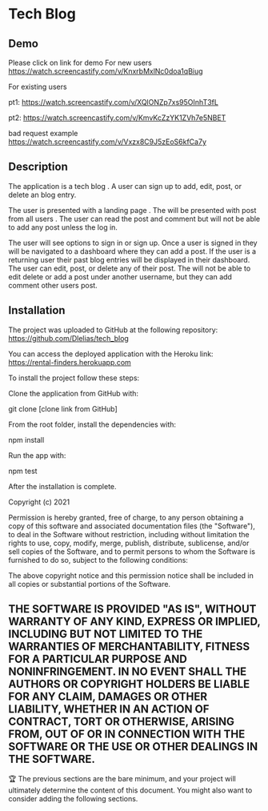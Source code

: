 # Tech Blog

## Demo
Please click on link for demo 
For new users 
https://watch.screencastify.com/v/KnxrbMxlNc0doa1qBiug

For existing users 

pt1: https://watch.screencastify.com/v/XQlONZp7xs95OInhT3fL

pt2: https://watch.screencastify.com/v/KmvKcZzYK1ZVh7e5NBET

bad request example
https://watch.screencastify.com/v/Vxzx8C9J5zEoS6kfCa7y
## Description
The application is a tech blog . A user can sign up to add, edit, post, or delete an blog entry. 

The user is presented with a landing page . The will be presented with post from all users . The user can read the post and comment but will not be able to add any post unless the log in. 

The user will see options to sign in or sign up. Once a user is signed in they will be navigated to a dashboard where they can add a post. If the user is a returning user their past blog entries will be displayed in their dashboard. The user can edit, post, or delete any of their post. The will not be able to edit delete or add a post under another username, but they can add comment other users post. 


## Installation
The project was uploaded to GitHub at the following repository: https://github.com/Dlelias/tech_blog

You can access the deployed application with the Heroku link: https://rental-finders.herokuapp.com

To install the project follow these steps:

Clone the application from GitHub with:

git clone [clone link from GitHub]

From the root folder, install the dependencies with:

npm install

Run the app with:

npm test

After the installation is complete. 


Copyright (c) 2021 

Permission is hereby granted, free of charge, to any person obtaining a copy of this software and associated documentation files (the "Software"), to deal in the Software without restriction, including without limitation the rights to use, copy, modify, merge, publish, distribute, sublicense, and/or sell copies of the Software, and to permit persons to whom the Software is furnished to do so, subject to the following conditions:

The above copyright notice and this permission notice shall be included in all copies or substantial portions of the Software.

THE SOFTWARE IS PROVIDED "AS IS", WITHOUT WARRANTY OF ANY KIND, EXPRESS OR IMPLIED, INCLUDING BUT NOT LIMITED TO THE WARRANTIES OF MERCHANTABILITY, FITNESS FOR A PARTICULAR PURPOSE AND NONINFRINGEMENT. IN NO EVENT SHALL THE AUTHORS OR COPYRIGHT HOLDERS BE LIABLE FOR ANY CLAIM, DAMAGES OR OTHER LIABILITY, WHETHER IN AN ACTION OF CONTRACT, TORT OR OTHERWISE, ARISING FROM, OUT OF OR IN CONNECTION WITH THE SOFTWARE OR THE USE OR OTHER DEALINGS IN THE SOFTWARE.
---
🏆 The previous sections are the bare minimum, and your project will ultimately determine the content of this document. You might also want to consider adding the following sections.
